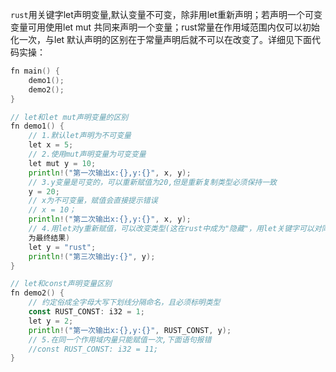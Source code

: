`rust`用关键字let声明变量,默认变量不可变，除非用let重新声明；若声明一个可变变量可用使用let mut 共同来声明一个变量；rust常量在作用域范围内仅可以初始化一次，与let 默认声明的区别在于常量声明后就不可以在改变了。详细见下面代码实操：

```go
fn main() {
    demo1();
    demo2();
}

// let和let mut声明变量的区别
fn demo1() {
    // 1.默认let声明为不可变量
    let x = 5;
    // 2.使用mut声明变量为可变变量
    let mut y = 10;
    println!("第一次输出x:{},y:{}", x, y);
    // 3.y变量是可变的，可以重新赋值为20,但是重新复制类型必须保持一致
    y = 20;
    // x为不可变量，赋值会直接提示错误
    // x = 10；
    println!("第二次输出x:{},y:{}", x, y);
    // 4.用let对y重新赋值，可以改变类型(这在rust中成为"隐藏"，用let关键字可以对同名的变量分别赋不同类型的值，会覆盖掉更前面的值，最后一个赋值
    为最终结果)
    let y = "rust";
    println!("第三次输出y:{}", y);
}

// let和const声明变量区别
fn demo2() {
    // 约定俗成全字母大写下划线分隔命名，且必须标明类型
    const RUST_CONST: i32 = 1;
    let y = 2;
    println!("第一次输出x:{},y:{}", RUST_CONST, y);
    // 5.在同一个作用域内量只能赋值一次,下面语句报错
    //const RUST_CONST: i32 = 11;
}
```